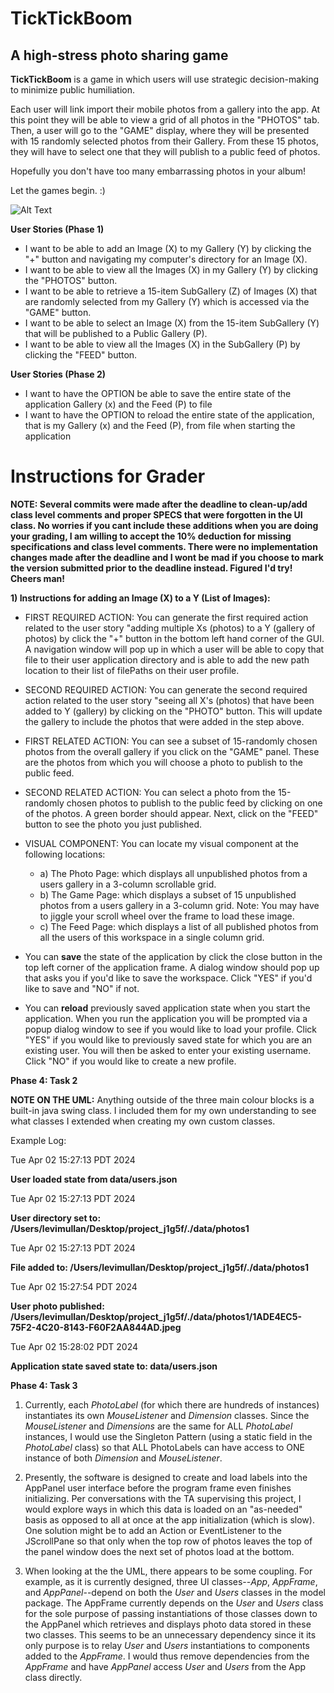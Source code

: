 # TickTickBoom

## A high-stress photo sharing game

**TickTickBoom** is a game in which users will use strategic decision-making
to minimize public humiliation.

Each user will link import their mobile photos from a gallery into the app. At this point they will be able to view a
grid of all photos in the "PHOTOS" tab. Then, a user will go to the "GAME" display, where they will be presented with
15 randomly selected photos from their Gallery. From these 15 photos, they will have to select one that they will publish
to a public feed of photos.

Hopefully you don't have too many embarrassing photos in your album!

Let the games begin. :)

![Alt Text](https://notesfromachair.files.wordpress.com/2022/07/mean-girls-regina-george.gif)


**User Stories (Phase 1)**

- I want to be able to add an Image (X) to my Gallery (Y) by clicking the "+" button and navigating my computer's
  directory for an Image (X).
- I want to be able to view all the Images (X) in my Gallery (Y) by clicking the "PHOTOS" button.
- I want to be able to retrieve a 15-item SubGallery (Z) of Images (X) that are randomly selected from my Gallery (Y)
  which is accessed via the "GAME" button.
- I want to be able to select an Image (X) from the 15-item SubGallery (Y) that will be published to a Public Gallery (P).
- I want to be able to view all the Images (X) in the SubGallery (P) by clicking the "FEED" button.

**User Stories (Phase 2)**
- I want to have the OPTION be able to save the entire state of the application Gallery (x) and the Feed (P) to file
- I want to have the OPTION to reload the entire state of the application, that is my Gallery (x) and the Feed (P), from
  file when starting the application


# Instructions for Grader

**NOTE: Several commits were made after the deadline to clean-up/add class level comments and proper SPECS that were forgotten in the UI class. No worries if you cant include these additions when you are doing your grading, I am willing to accept the 10% deduction for missing specifications and class level comments. There were no implementation changes made after the deadline and I wont be mad if you choose to mark the version submitted prior to the deadline instead. Figured I'd try! Cheers man!**

**1) Instructions for adding an Image (X) to a Y (List of Images):**

- FIRST REQUIRED ACTION: You can generate the first required action related to the user story "adding multiple Xs (photos) to a Y (gallery
  of photos) by click the "+" button in the bottom left hand corner of the GUI. A navigation window will pop up in 
  which a user will be able to copy that file to their user application directory and is able to add the new path location 
  to their list of filePaths on their user profile. 
- SECOND REQUIRED ACTION: You can generate the second required action related to the user story "seeing all X's (photos) that have been added
  to Y (gallery) by clicking on the "PHOTO" button. This will update the gallery to include the photos that were added in 
  the step above.
- FIRST RELATED ACTION: You can see a subset of 15-randomly chosen photos from the overall gallery if you click on the
  "GAME" panel. These are the photos from which you will choose a photo to publish to the public feed.
- SECOND RELATED ACTION: You can select a photo from the 15-randomly chosen photos to publish to the public feed by clicking
  on one of the photos. A green border should appear. Next, click on the "FEED" button to see the photo you just published.
- VISUAL COMPONENT: You can locate my visual component at the following locations:
  - a) The Photo Page: which displays all unpublished photos from a users gallery in a 3-column scrollable grid.
  - b) The Game Page: which displays a subset of 15 unpublished photos from a users gallery in a 3-column grid. Note:
       You may have to jiggle your scroll wheel over the frame to load these image.
  - c) The Feed Page: which displays a list of all published photos from all the users of this workspace in a single
     column grid.

- You can **save** the state of the application by click the close button in the top left corner of the application frame. A dialog window should
  pop up that asks you if you'd like to save the workspace. Click "YES" if you'd like to save and "NO" if not.
- You can **reload** previously saved application state when you start the application. When you run the application you will be prompted via
  a popup dialog window to see if you would like to load your profile. Click "YES" if you would like to previously saved state for which you are an
  existing user. You will then be asked to enter your existing username. Click "NO" if you would like to create a new profile.

**Phase 4: Task 2**

**NOTE ON THE UML:** Anything outside of the three main colour blocks is a built-in java swing class. I included them
for my own understanding to see what classes I extended when creating my own custom classes.

Example Log:

Tue Apr 02 15:27:13 PDT 2024

**User loaded state from data/users.json**

Tue Apr 02 15:27:13 PDT 2024

**User directory set to: /Users/levimullan/Desktop/project_j1g5f/./data/photos1**

Tue Apr 02 15:27:13 PDT 2024

**File added to: /Users/levimullan/Desktop/project_j1g5f/./data/photos1**

Tue Apr 02 15:27:54 PDT 2024

**User photo published: /Users/levimullan/Desktop/project_j1g5f/./data/photos1/1ADE4EC5-75F2-4C20-8143-F60F2AA844AD.jpeg**

Tue Apr 02 15:28:02 PDT 2024

**Application state saved state to: data/users.json**


**Phase 4: Task 3**

1. Currently, each _PhotoLabel_ (for which there are hundreds of instances) instantiates its own _MouseListener_ and 
_Dimension_ classes. Since the _MouseListener_ and _Dimensions_ are the same for ALL _PhotoLabel_ instances, I would use the
Singleton Pattern (using a static field in the _PhotoLabel_ class) so that ALL PhotoLabels can have access to ONE instance of both
_Dimension_ and _MouseListener_. 

2. Presently, the software is designed to create and load labels into the AppPanel user interface before the program frame 
even finishes initializing. Per conversations with the TA supervising this project, I would explore ways in which this
data is loaded on an "as-needed" basis as opposed to all at once at the app initialization (which is slow). One solution might be to add
an Action or EventListener to the JScrollPane so that only when the top row of photos leaves the top of the panel window
does the next set of photos load at the bottom. 

2. When looking at the the UML, there appears to be some coupling. For example, as it is currently designed,
three UI classes--_App_, _AppFrame_, and _AppPanel_--depend on both the _User_ and _Users_ classes in the model package.
The AppFrame currently depends on the _User_ and _Users_ class for the sole purpose of passing instantiations of those
classes down to the AppPanel which retrieves and displays photo data stored in these two classes.  This seems to be an 
unnecessary dependency since it its only purpose is to relay _User_ and _Users_ instantiations to
components added to the _AppFrame_. I would thus remove dependencies from the _AppFrame_ and have _AppPanel_ access _User_ and
_Users_ from the App class directly. 



